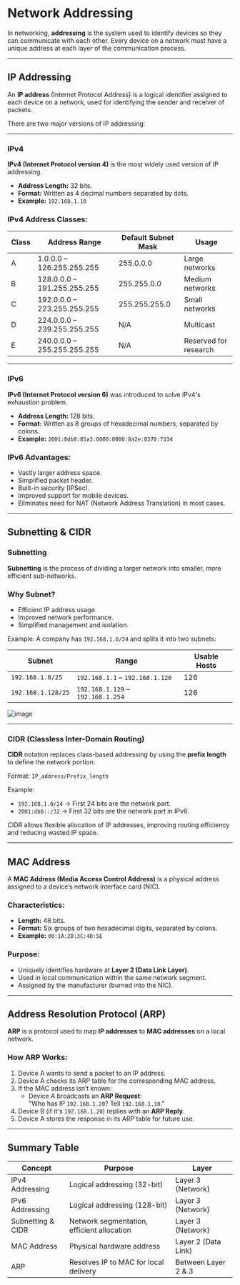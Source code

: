 # Network Addressing

In networking, **addressing** is the system used to identify devices so they can communicate with each other. Every device on a network must have a unique address at each layer of the communication process.

---

## IP Addressing

An **IP address** (Internet Protocol Address) is a logical identifier assigned to each device on a network, used for identifying the sender and receiver of packets.

There are two major versions of IP addressing:

---

### IPv4

**IPv4 (Internet Protocol version 4)** is the most widely used version of IP addressing.

- **Address Length:** 32 bits.
- **Format:** Written as 4 decimal numbers separated by dots.
- **Example:** `192.168.1.10`

### IPv4 Address Classes:

| Class  | Address Range         | Default Subnet Mask  | Usage                    |
|--------|------------------------|-----------------------|---------------------------|
| A      | 1.0.0.0 – 126.255.255.255 | 255.0.0.0         | Large networks           |
| B      | 128.0.0.0 – 191.255.255.255 | 255.255.0.0      | Medium networks          |
| C      | 192.0.0.0 – 223.255.255.255 | 255.255.255.0    | Small networks           |
| D      | 224.0.0.0 – 239.255.255.255 | N/A              | Multicast                |
| E      | 240.0.0.0 – 255.255.255.255 | N/A              | Reserved for research    |

---

### IPv6

**IPv6 (Internet Protocol version 6)** was introduced to solve IPv4's exhaustion problem.

- **Address Length:** 128 bits.
- **Format:** Written as 8 groups of hexadecimal numbers, separated by colons.
- **Example:** `2001:0db8:85a3:0000:0000:8a2e:0370:7334`

### IPv6 Advantages:

- Vastly larger address space.
- Simplified packet header.
- Built-in security (IPSec).
- Improved support for mobile devices.
- Eliminates need for NAT (Network Address Translation) in most cases.

---

## Subnetting & CIDR

### Subnetting

**Subnetting** is the process of dividing a larger network into smaller, more efficient sub-networks.

### Why Subnet?

- Efficient IP address usage.
- Improved network performance.
- Simplified management and isolation.

Example:
A company has `192.168.1.0/24` and splits it into two subnets:

| Subnet           | Range                    | Usable Hosts |
|------------------|---------------------------|--------------|
| `192.168.1.0/25` | `192.168.1.1` – `192.168.1.126` | 126          |
| `192.168.1.128/25` | `192.168.1.129` – `192.168.1.254` | 126      |

![image](https://github.com/user-attachments/assets/185127de-5ab2-40cd-9ee0-edaba21bd199)

---

### CIDR (Classless Inter-Domain Routing)

**CIDR** notation replaces class-based addressing by using the **prefix length** to define the network portion.

Format: `IP_address/Prefix_length`

Example:
- `192.168.1.0/24` → First 24 bits are the network part.
- `2001:db8::/32` → First 32 bits are the network part in IPv6.

CIDR allows flexible allocation of IP addresses, improving routing efficiency and reducing wasted IP space.

---

## MAC Address

A **MAC Address (Media Access Control Address)** is a physical address assigned to a device’s network interface card (NIC).

### Characteristics:

- **Length:** 48 bits.
- **Format:** Six groups of two hexadecimal digits, separated by colons.
- **Example:** `00:1A:2B:3C:4D:5E`

### Purpose:

- Uniquely identifies hardware at **Layer 2 (Data Link Layer)**.
- Used in local communication within the same network segment.
- Assigned by the manufacturer (burned into the NIC).

---

## Address Resolution Protocol (ARP)

**ARP** is a protocol used to map **IP addresses** to **MAC addresses** on a local network.

### How ARP Works:

1. Device A wants to send a packet to an IP address.
2. Device A checks its ARP table for the corresponding MAC address.
3. If the MAC address isn’t known:
   - Device A broadcasts an **ARP Request**:  
     "Who has IP `192.168.1.20`? Tell `192.168.1.10`."
4. Device B (if it's `192.168.1.20`) replies with an **ARP Reply**.
5. Device A stores the response in its ARP table for future use.

---

## Summary Table

| Concept               | Purpose                                      | Layer         |
|------------------------|----------------------------------------------|---------------|
| IPv4 Addressing        | Logical addressing (32-bit)                  | Layer 3 (Network) |
| IPv6 Addressing        | Logical addressing (128-bit)                 | Layer 3 (Network) |
| Subnetting & CIDR      | Network segmentation, efficient allocation   | Layer 3 (Network) |
| MAC Address            | Physical hardware address                    | Layer 2 (Data Link) |
| ARP                    | Resolves IP to MAC for local delivery        | Between Layer 2 & 3 |




